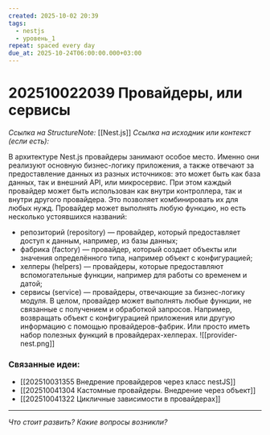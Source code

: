 ```yaml
---
created: 2025-10-02 20:39
tags:
  - nestjs
  - уровень_1
repeat: spaced every day
due_at: 2025-10-24T06:00:00.000+03:00
---
```

# 202510022039 Провайдеры, или сервисы

*Ссылка на StructureNote:* [[Nest.js]]
*Ссылка на исходник или контекст (если есть):*

В архитектуре Nest.js провайдеры занимают особое место. Именно они реализуют основную бизнес-логику приложения, а также отвечают за предоставление данных из разных источников: это может быть как база данных, так и внешний API, или микросервис. При этом каждый провайдер может быть использован как внутри контроллера, так и внутри другого провайдера. Это позволяет комбинировать их для любых нужд. Провайдер может выполнять любую функцию, но есть несколько устоявшихся названий:

- репозиторий (repository) — провайдер, который предоставляет доступ к данным, например, из базы данных;
- фабрика (factory) — провайдер, который создает объекты или значения определённого типа, например объект с конфигурацией;
- хелперы (helpers) — провайдеры, которые предоставляют вспомогательные функции, например для работы со временем и датой;
- сервисы (service) — провайдеры, отвечающие за бизнес-логику модуля.
В целом, провайдер может выполнять любые функции, не связанные с получением и обработкой запросов. Например, возвращать объект с конфигурацией приложения или другую информацию с помощью провайдеров-фабрик. Или просто иметь набор полезных функций в провайдерах-хелперах.
![[provider-nest.png]]

### Связанные идеи:

* [[202510031355 Внедрение провайдеров через класс nestJS]]
* [[202510041304 Кастомные провайдеры. Внедрение через объект]]
* [[202510041322 Цикличные зависимости в провайдерах]]

---

*Что стоит развить? Какие вопросы возникли?*
